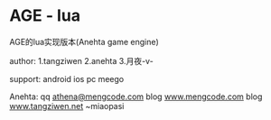 AGE - lua
=====

AGE的lua实现版本(Anehta game engine)

author:
   1.tangziwen
   2.anehta
   3.月夜-v-
 
support:
	android
	ios
	pc
	meego

Anehta:
qq athena@mengcode.com
blog www.mengcode.com
blog www.tangziwen.net
		~miaopasi

